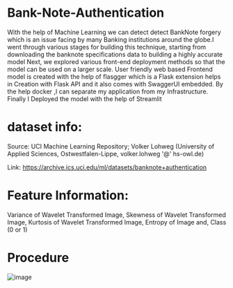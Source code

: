 # Bank-Note-Authentication
With the help of Machine Learning we can detect detect BankNote forgery which is an issue facing by many Banking institutions around the globe.I went through various stages for building this technique, starting from downloading the banknote specifications data to building a highly accurate model Next, we explored various front-end deployment methods so that the model can be used on a larger scale. User friendly web based Frontend model is created with the help of flasgger which is a Flask extension helps in Creation with Flask API and it also comes with SwaggerUI embedded. By the help docker ,I can separate my application from my Infrastructure. Finally I Deployed the model with the help of Streamlit
# dataset info:
Source:
UCI Machine Learning Repository; Volker Lohweg (University of Applied Sciences, Ostwestfalen-Lippe, volker.lohweg '@' hs-owl.de)

Link: https://archive.ics.uci.edu/ml/datasets/banknote+authentication

# Feature Information:
Variance of Wavelet Transformed Image,
Skewness of Wavelet Transformed Image,
Kurtosis of Wavelet Transformed Image,
Entropy of Image and,
Class (0 or 1)

# Procedure
![image](https://user-images.githubusercontent.com/74179425/129387022-aef44577-4539-4fe7-9d0c-c0dfab5e8b9f.png)
